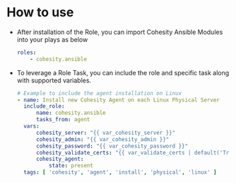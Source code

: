 # How to use

* After installation of the Role, you can import Cohesity Ansible Modules into your plays as below

  ```yaml
  roles:
      - cohesity.ansible
  ```

* To leverage a Role Task, you can include the role and specific task along with supported variables.

  ```yaml
  # Example to include the agent installation on Linux
  - name: Install new Cohesity Agent on each Linux Physical Server
    include_role:
        name: cohesity.ansible
        tasks_from: agent
    vars:
        cohesity_server: "{{ var_cohesity_server }}"
        cohesity_admin: "{{ var_cohesity_admin }}"
        cohesity_password: "{{ var_cohesity_password }}"
        cohesity_validate_certs: "{{ var_validate_certs | default('True') }}"
        cohesity_agent:
            state: present
    tags: [ 'cohesity', 'agent', 'install', 'physical', 'linux' ]
  ```
